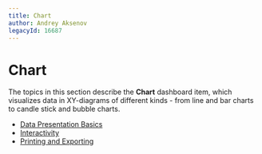 ```yaml
---
title: Chart
author: Andrey Aksenov
legacyId: 16687
---
```

# Chart
The topics in this section describe the **Chart** dashboard item, which visualizes data in XY-diagrams of different kinds - from line and bar charts to candle stick and bubble charts.
* [Data Presentation Basics](chart/data-presentation-basics.md)
* [Interactivity](chart/interactivity.md)
* [Printing and Exporting](chart/printing-and-exporting.md)